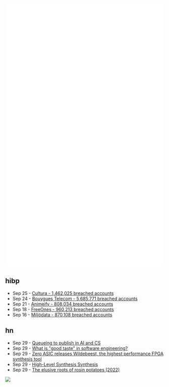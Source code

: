 ![Metrics](https://raw.githubusercontent.com/phixion/phixion/master/metrics.svg)

## hibp

<!--
for https://github.com/phixion/phixion/blob/main/.github/workflows/feeds.yml
-->
<!--START_SECTION:haveibeenpwnd-->
- Sep 25 - [Cultura - 1,462,025 breached accounts](https://haveibeenpwned.com/Breach/Cultura)
- Sep 24 - [Bouygues Telecom - 5,685,771 breached accounts](https://haveibeenpwned.com/Breach/BouyguesTelecom)
- Sep 21 - [Animeify - 808,034 breached accounts](https://haveibeenpwned.com/Breach/Animeify)
- Sep 18 - [FreeOnes - 960,213 breached accounts](https://haveibeenpwned.com/Breach/FreeOnes)
- Sep 16 - [Miljödata - 870,108 breached accounts](https://haveibeenpwned.com/Breach/Miljodata)
<!--END_SECTION:haveibeenpwnd-->

## hn

<!--
for https://github.com/phixion/phixion/blob/main/.github/workflows/feeds.yml
-->
<!--START_SECTION:hn-->
- Sep 29 - [Queueing to publish in AI and CS](https://damaru2.github.io/general/queueing_to_publish_in_AI_or_CS/)
- Sep 29 - [What is "good taste" in software engineering?](https://www.seangoedecke.com/taste/)
- Sep 29 - [Zero ASIC releases Wildebeest, the highest performance FPGA synthesis tool](https://www.zeroasic.com/blog/wildebeest-launch)
- Sep 29 - [High-Level Synthesis Synthesis](https://stefanabikaram.com/writing/hls-synthesis/)
- Sep 29 - [The elusive roots of rosin potatoes (2022)](https://bittersoutherner.com/feature/2022/the-elusive-roots-of-rosin-potatoes)
<!--END_SECTION:hn-->

<!--
for https://yhype.me
-->
![](https://hit.yhype.me/github/profile?user_id=13013670)
